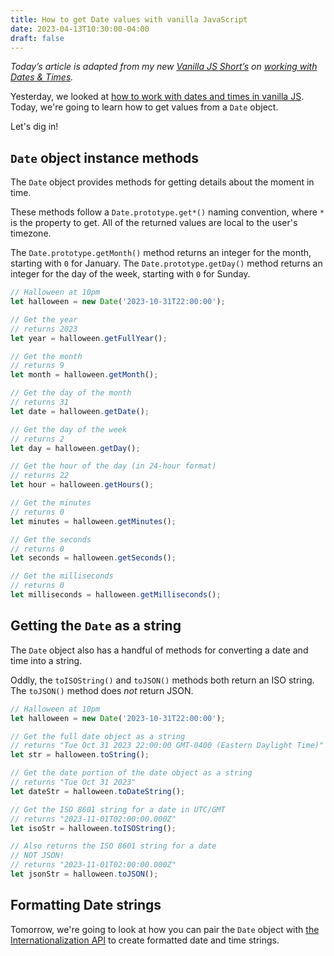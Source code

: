 ```yaml
---
title: How to get Date values with vanilla JavaScript
date: 2023-04-13T10:30:00-04:00
draft: false
---
```


_Today’s article is adapted from my new [Vanilla JS Short’s](https://vanillajsshorts.com) on [working with Dates & Times](https://vanillajsshorts.com/dates/)._

Yesterday, we looked at [how to work with dates and times in vanilla JS](/how-to-work-with-dates-and-times-in-vanilla-javascript/). Today, we're going to learn how to get values from a `Date` object.

Let's dig in!

## `Date` object instance methods

The `Date` object provides methods for getting details about the moment in time. 

These methods follow a `Date.prototype.get*()` naming convention, where `*` is the property to get. All of the returned values are local to the user's timezone.

The `Date.prototype.getMonth()` method returns an integer for the month, starting with `0` for January. The `Date.prototype.getDay()` method returns an integer for the day of the week, starting with `0` for Sunday.

```javascript
// Halloween at 10pm
let halloween = new Date('2023-10-31T22:00:00');

// Get the year
// returns 2023
let year = halloween.getFullYear();

// Get the month
// returns 9
let month = halloween.getMonth();

// Get the day of the month
// returns 31
let date = halloween.getDate();

// Get the day of the week
// returns 2
let day = halloween.getDay();

// Get the hour of the day (in 24-hour format)
// returns 22
let hour = halloween.getHours();

// Get the minutes
// returns 0
let minutes = halloween.getMinutes();

// Get the seconds
// returns 0
let seconds = halloween.getSeconds();

// Get the milliseconds
// returns 0
let milliseconds = halloween.getMilliseconds();
```

## Getting the `Date` as a string

The `Date` object also has a handful of methods for converting a date and time into a string.

Oddly, the `toISOString()` and `toJSON()` methods both return an ISO string. The `toJSON()` method does _not_ return JSON.

```javascript
// Halloween at 10pm
let halloween = new Date('2023-10-31T22:00:00');

// Get the full date object as a string
// returns "Tue Oct 31 2023 22:00:00 GMT-0400 (Eastern Daylight Time)"
let str = halloween.toString();

// Get the date portion of the date object as a string
// returns "Tue Oct 31 2023"
let dateStr = halloween.toDateString();

// Get the ISO 8601 string for a date in UTC/GMT
// returns "2023-11-01T02:00:00.000Z"
let isoStr = halloween.toISOString();

// Also returns the ISO 8601 string for a date
// NOT JSON!
// returns "2023-11-01T02:00:00.000Z"
let jsonStr = halloween.toJSON();
```

## Formatting Date strings

Tomorrow, we're going to look at how you can pair the `Date` object with [the Internationalization API](https://vanillajsshorts.com/intl/) to create formatted date and time strings.
